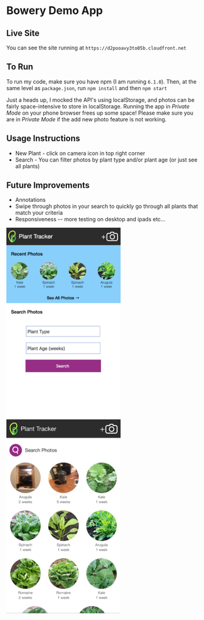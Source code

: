 # Bowery Demo App #

## Live Site ##
You can see the site running at `https://d2pooavy3to05b.cloudfront.net`


## To Run ##
To run my code, make sure you have npm (I am running `6.1.0`).
Then, at the same level as `package.json`,
run `npm install`
and then `npm start`

Just a heads up, I mocked the API's using localStorage, and photos can be fairly space-intensive to store in localStorage. Running the app in *Private Mode* on your phone browser frees up some space! Please make sure you are in *Private Mode* if the add new photo feature is not working.

## Usage Instructions ##
* New Plant - click on camera icon in top right corner
* Search - You can filter photos by plant type and/or plant age (or just see all plants)



## Future Improvements ##
* Annotations
* Swipe through photos in your search to quickly go through all plants that match your criteria
* Responsiveness -- more testing on desktop and ipads etc...

<img src="example.png" width="300px"/>
<img src="example2.jpeg" width="300px"/>
